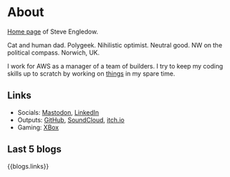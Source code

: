 #  About

[Home page](https://en.wikipedia.org/wiki/Personal_web_page) of Steve Engledow.

Cat and human dad. Polygeek. Nihilistic optimist. Neutral good. NW on
the political compass. Norwich, UK.

I work for AWS as a manager of a team of builders. I try to keep my coding skills up to scratch by working on [things](/projects/) in my spare time.

## Links

* Socials: [Mastodon](https://retro.pizza/@stilvoid), [LinkedIn](https://www.linkedin.com/in/stilvoid/)
* Outputs: [GitHub](https://github.com/stilvoid/), [SoundCloud](https://soundcloud.com/stilvoid), [itch.io](https://stilvoid.itch.io/)
* Gaming: [XBox](https://www.xbox.com/en-GB/play/user/Stilvoid)

## Last 5 blogs

{{blogs.links}}
